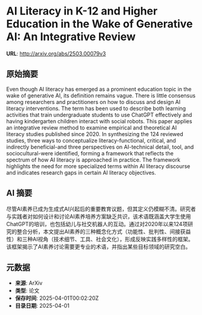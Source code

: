 # AI Literacy in K-12 and Higher Education in the Wake of Generative AI: An Integrative Review

**URL**: http://arxiv.org/abs/2503.00079v3

## 原始摘要

Even though AI literacy has emerged as a prominent education topic in the
wake of generative AI, its definition remains vague. There is little consensus
among researchers and practitioners on how to discuss and design AI literacy
interventions. The term has been used to describe both learning activities that
train undergraduate students to use ChatGPT effectively and having kindergarten
children interact with social robots. This paper applies an integrative review
method to examine empirical and theoretical AI literacy studies published since
2020. In synthesizing the 124 reviewed studies, three ways to conceptualize
literacy-functional, critical, and indirectly beneficial-and three perspectives
on AI-technical detail, tool, and sociocultural-were identified, forming a
framework that reflects the spectrum of how AI literacy is approached in
practice. The framework highlights the need for more specialized terms within
AI literacy discourse and indicates research gaps in certain AI literacy
objectives.


## AI 摘要

尽管AI素养已成为生成式AI兴起后的重要教育议题，但其定义仍模糊不清。研究者与实践者对如何设计和讨论AI素养培养方案缺乏共识，该术语既涵盖大学生使用ChatGPT的培训，也包括幼儿与社交机器人的互动。通过对2020年以来124项研究的整合分析，本文提出AI素养的三种概念化方式（功能性、批判性、间接获益性）和三种AI视角（技术细节、工具、社会文化），形成反映实践多样性的框架。该框架揭示了AI素养讨论需要更专业的术语，并指出某些目标领域的研究空白。

## 元数据

- **来源**: ArXiv
- **类型**: 论文
- **保存时间**: 2025-04-01T00:02:20Z
- **目录日期**: 2025-04-01
